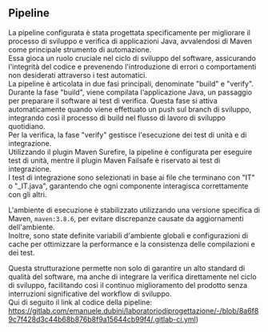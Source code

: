 ## Pipeline
La pipeline configurata è stata progettata specificamente per migliorare il processo di sviluppo e verifica di applicazioni Java, avvalendosi di Maven come principale strumento di automazione.\
Essa gioca un ruolo cruciale nel ciclo di sviluppo del software, assicurando l'integrità del codice e prevenendo l'introduzione di errori o comportamenti non desiderati attraverso i test automatici.\
La pipeline è articolata in due fasi principali, denominate "build" e "verify".\
Durante la fase "build", viene compilata l'applicazione Java, un passaggio per preparare il software ai test di verifica. Questa fase si attiva automaticamente quando viene effettuato un push sul branch di sviluppo, integrando così il processo di build nel flusso di lavoro di sviluppo quotidiano.\
Per la verifica, la fase "verify" gestisce l'esecuzione dei test di unità e di integrazione.\
Utilizzando il plugin Maven Surefire, la pipeline è configurata per eseguire test di unità, mentre il plugin Maven Failsafe è riservato ai test di integrazione.\
I test di integrazione sono selezionati in base ai file che terminano con "IT" o "_IT.java", garantendo che ogni componente interagisca correttamente con gli altri.

L'ambiente di esecuzione è stabilizzato utilizzando una versione specifica di Maven, `maven:3.8.6`, per evitare discrepanze causate da aggiornamenti dell'ambiente.\
Inoltre, sono state definite variabili d'ambiente globali e configurazioni di cache per ottimizzare la performance e la consistenza delle compilazioni e dei test.

Questa strutturazione permette non solo di garantire un alto standard di qualità del software, ma anche di integrare la verifica direttamente nel ciclo di sviluppo, facilitando così il continuo miglioramento del prodotto senza interruzioni significative del workflow di sviluppo.\
Qui di seguito il link al codice della pipeline:\
https://gitlab.com/emanuele.dubini/laboratoriodiprogettazione/-/blob/8a6f89c7f428d3c44b68b876b8f9a15644cb99f4/.gitlab-ci.yml)
